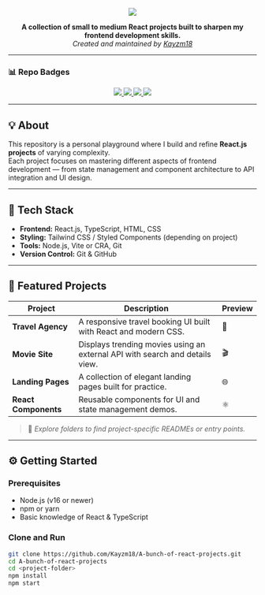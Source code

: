 <!-- Banner -->
<p align="center">
  <img src="https://capsule-render.vercel.app/api?type=waving&color=0:4F46E5,100:9333EA&height=200&section=header&text=A%20Bunch%20of%20React%20Projects&fontSize=40&fontColor=FFFFFF&animation=fadeIn&fontAlignY=38"/>
</p>

<p align="center">
  <b>A collection of small to medium React projects built to sharpen my frontend development skills.</b><br/>
  <i>Created and maintained by <a href="https://github.com/Kayzm18">Kayzm18</a></i>
</p>

---

### 📊 Repo Badges

<p align="center">
  <a href="https://github.com/Kayzm18/A-bunch-of-react-projects/stargazers">
    <img src="https://img.shields.io/github/stars/Kayzm18/A-bunch-of-react-projects?color=yellow&style=for-the-badge"/>
  </a>
  <a href="https://github.com/Kayzm18/A-bunch-of-react-projects/network/members">
    <img src="https://img.shields.io/github/forks/Kayzm18/A-bunch-of-react-projects?color=brightgreen&style=for-the-badge"/>
  </a>
  <a href="https://github.com/Kayzm18/A-bunch-of-react-projects/issues">
    <img src="https://img.shields.io/github/issues/Kayzm18/A-bunch-of-react-projects?color=orange&style=for-the-badge"/>
  </a>
  <a href="https://github.com/Kayzm18/A-bunch-of-react-projects/blob/main/LICENSE">
    <img src="https://img.shields.io/github/license/Kayzm18/A-bunch-of-react-projects?style=for-the-badge&color=blue"/>
  </a>
</p>

---

## 💡 About

This repository is a personal playground where I build and refine **React.js projects** of varying complexity.  
Each project focuses on mastering different aspects of frontend development — from state management and component architecture to API integration and UI design.

---

## 🧰 Tech Stack

- **Frontend:** React.js, TypeScript, HTML, CSS  
- **Styling:** Tailwind CSS / Styled Components (depending on project)  
- **Tools:** Node.js, Vite or CRA, Git  
- **Version Control:** Git & GitHub  

---

## 🧠 Featured Projects

| Project | Description | Preview |
|----------|--------------|----------|
| **Travel Agency** | A responsive travel booking UI built with React and modern CSS. | 🧳 |
| **Movie Site** | Displays trending movies using an external API with search and details view. | 🎬 |
| **Landing Pages** | A collection of elegant landing pages built for practice. | 🌐 |
| **React Components** | Reusable components for UI and state management demos. | ⚛️ |

> 🔧 *Explore folders to find project-specific READMEs or entry points.*

---

## ⚙️ Getting Started

### Prerequisites
- Node.js (v16 or newer)
- npm or yarn
- Basic knowledge of React & TypeScript

### Clone and Run

```bash
git clone https://github.com/Kayzm18/A-bunch-of-react-projects.git
cd A-bunch-of-react-projects
cd <project-folder>
npm install
npm start
